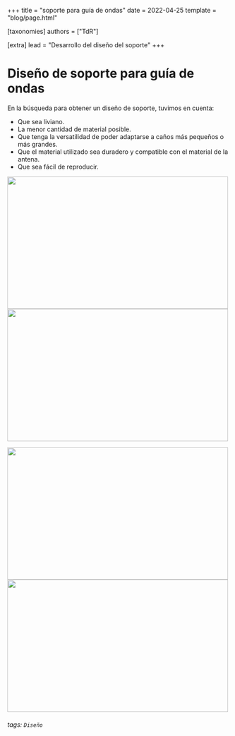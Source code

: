 +++ 
title = "soporte para guía de ondas" 
date = 2022-04-25 
template = "blog/page.html"

[taxonomies] 
authors = ["TdR"]

[extra] 
lead = "Desarrollo del diseño del soporte"
+++
# Diseño de soporte para guía de ondas

En la búsqueda para obtener un diseño de soporte, tuvimos en cuenta:
- Que sea liviano.
- La menor cantidad de material posible.
- Que tenga la versatilidad de poder adaptarse a caños más pequeños o más grandes.
- Que el material utilizado sea duradero y compatible con el material de la antena.
- Que sea fácil de reproducir.

<img src="https://i.imgur.com/hSVqjId.png" width="500" height="300"> <img src="https://i.imgur.com/QhS3IQn.png" width="500" height="300">

<img src="https://i.imgur.com/i77is0i.png" width="500" height="300"> <img src="https://i.imgur.com/R4a2en7.png" width="500" height="300">

###### tags: `Diseño`
